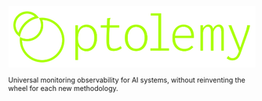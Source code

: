 ![Ptolemy](docs/docs/img/full-logo-lime.svg)

Universal monitoring observability for AI systems, without reinventing the wheel for each new methodology.

